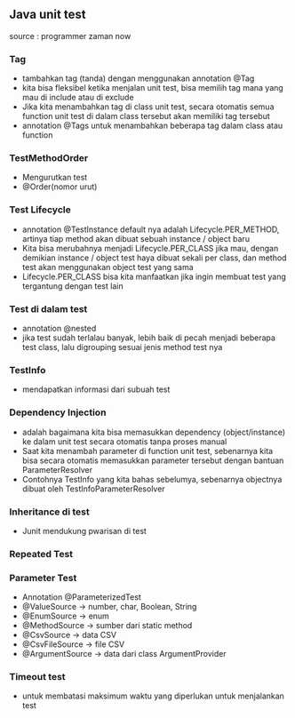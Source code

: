 ## Java unit test

source : programmer zaman now


### Tag
- tambahkan tag (tanda) dengan menggunakan annotation @Tag
- kita bisa fleksibel  ketika menjalan  unit test, bisa memilih tag mana yang mau di include atau di exclude
- Jika kita menambahkan tag di class unit test, secara otomatis semua function unit test di dalam class tersebut akan memiliki tag tersebut
- annotation @Tags untuk menambahkan beberapa tag dalam class atau function


### TestMethodOrder
- Mengurutkan test
- @Order(nomor urut)

### Test Lifecycle
- annotation @TestInstance default nya adalah Lifecycle.PER_METHOD, artinya tiap method akan dibuat sebuah instance / object baru
- Kita bisa merubahnya menjadi Lifecycle.PER_CLASS jika mau, dengan demikian instance / object test haya dibuat sekali per class, dan method test akan menggunakan object test yang sama
- Lifecycle.PER_CLASS bisa kita manfaatkan jika ingin membuat test yang tergantung dengan test lain


### Test di dalam test
- annotation @nested
- jika test sudah terlalau banyak, lebih baik di pecah menjadi beberapa test class, lalu digrouping sesuai jenis method test nya

### TestInfo
- mendapatkan informasi dari subuah test


### Dependency Injection
- adalah bagaimana kita bisa memasukkan dependency (object/instance) ke dalam unit test secara otomatis tanpa proses manual
- Saat kita menambah parameter di function unit test, sebenarnya kita bisa secara otomatis memasukkan parameter tersebut dengan bantuan ParameterResolver
- Contohnya TestInfo yang kita bahas sebelumya, sebenarnya objectnya dibuat oleh TestInfoParameterResolver

### Inheritance di test
- Junit mendukung pwarisan di test



### Repeated Test


### Parameter Test
- Annotation @ParameterizedTest
- @ValueSource -> number, char, Boolean, String
- @EnumSource -> enum
- @MethodSource -> sumber dari static method
- @CsvSource -> data CSV
- @CsvFileSource -> file CSV
- @ArgumentSource -> data dari class ArgumentProvider

### Timeout test
- untuk membatasi maksimum waktu yang diperlukan untuk menjalankan test
